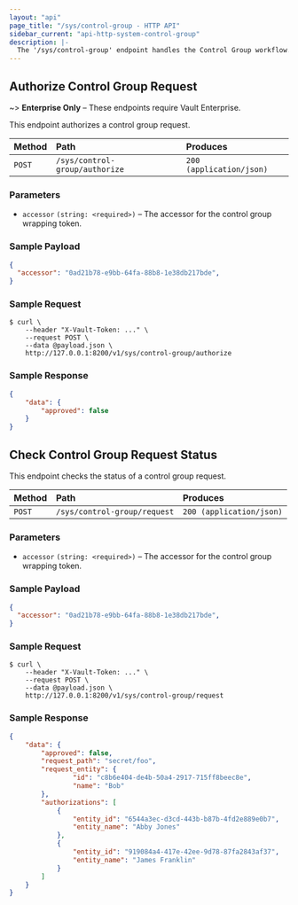 ```yaml
---
layout: "api"
page_title: "/sys/control-group - HTTP API"
sidebar_current: "api-http-system-control-group"
description: |-
  The '/sys/control-group' endpoint handles the Control Group workflow.
---
```


## Authorize Control Group Request

~> **Enterprise Only** – These endpoints require Vault Enterprise.

This endpoint authorizes a control group request.

| Method   | Path                           | Produces               |
| :------- | :----------------------------- | :--------------------- |
| `POST`   | `/sys/control-group/authorize`   | `200 (application/json)`     |

### Parameters

- `accessor` `(string: <required>)` – The accessor for the control group wrapping token.

### Sample Payload

```json
{
  "accessor": "0ad21b78-e9bb-64fa-88b8-1e38db217bde",
}
```

### Sample Request

```
$ curl \
    --header "X-Vault-Token: ..." \
    --request POST \
    --data @payload.json \
    http://127.0.0.1:8200/v1/sys/control-group/authorize
```

### Sample Response

```json
{
    "data": {
        "approved": false
    }
}
```

## Check Control Group Request Status

This endpoint checks the status of a control group request.

| Method   | Path                           | Produces               |
| :------- | :----------------------------- | :--------------------- |
| `POST`   | `/sys/control-group/request`   | `200 (application/json)`     |

### Parameters

- `accessor` `(string: <required>)` – The accessor for the control group wrapping token.

### Sample Payload

```json
{
  "accessor": "0ad21b78-e9bb-64fa-88b8-1e38db217bde",
}
```

### Sample Request

```
$ curl \
    --header "X-Vault-Token: ..." \
    --request POST \
    --data @payload.json \
    http://127.0.0.1:8200/v1/sys/control-group/request
```

### Sample Response

```json
{
    "data": {
        "approved": false,
        "request_path": "secret/foo",
        "request_entity": {
                "id": "c8b6e404-de4b-50a4-2917-715ff8beec8e",
                "name": "Bob"
        },
        "authorizations": [
            {
                "entity_id": "6544a3ec-d3cd-443b-b87b-4fd2e889e0b7",
                "entity_name": "Abby Jones"
            },
            {
                "entity_id": "919084a4-417e-42ee-9d78-87fa2843af37",
                "entity_name": "James Franklin"
            }
        ]
    }
}
```

